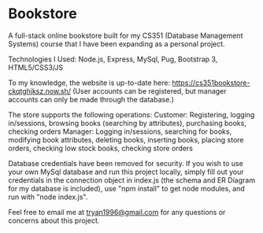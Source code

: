 # Bookstore
A full-stack online bookstore built for my CS351 (Database Management Systems) course that I have been expanding as a personal project.

Technologies I Used: Node.js, Express, MySql, Pug, Bootstrap 3, HTML5/CSS3/JS

To my knowledge, the website is up-to-date here: https://cs351bookstore-ckqtghjksz.now.sh/
(User accounts can be registered, but manager accounts can only be made through the database.)

The store supports the following operations:
Customer: Registering, logging in/sessions, browsing books (searching by attributes), purchasing books, checking orders
Manager: Logging in/sessions, searching for books, modifying book attributes, deleting books, inserting books, placing store orders, checking low stock books, checking store orders

Database credentials have been removed for security. If you wish to use your own MySql database and run this project locally, simply fill out your credentials in the connection object in index.js (the schema and ER Diagram for my database is included), use "npm install" to get node modules, and run with "node index.js".

Feel free to email me at tryan1996@gmail.com for any questions or concerns about this project.
